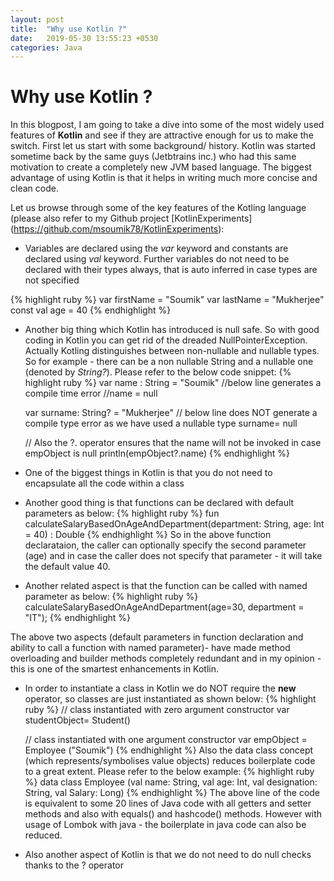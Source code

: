 ```yaml
---
layout: post
title:  "Why use Kotlin ?"
date:   2019-05-30 13:55:23 +0530
categories: Java
---
```


# Why use Kotlin ? 

In this blogpost, I am going to take a dive into some of the most widely used features of **Kotlin** and see if they are attractive 
enough for us to make the switch. First let us start with some background/ history. Kotlin was started sometime back by the same guys (Jetbtrains inc.) who had this same motivation to create a completely new JVM based language. The biggest advantage of using Kotlin is that it helps in writing much more concise and clean code.

Let us browse through some of the key features of the Kotling language (please also refer to my Github project [KotlinExperiments] (https://github.com/msoumik78/KotlinExperiments):
* Variables are declared using the *var* keyword and constants are declared using *val* keyword. Further variables do not need to be declared with their types always, that is auto inferred in case types are not specified

{% highlight ruby %}
  var firstName = "Soumik"
  var lastName = "Mukherjee"
  const val age = 40
{% endhighlight %}

* Another big thing which Kotlin has introduced is null safe. So with good coding in Kotlin you can get rid of the dreaded NullPointerException. Actually Kotling distinguishes between non-nullable and nullable types. So for example - there can be a non nullable String and a nullable one (denoted by _String?_). Please refer to the below code snippet:
{% highlight ruby %}
    var name : String = "Soumik"
    //below line generates a compile time error
    //name = null

    var surname: String? = "Mukherjee"
    // below line does NOT generate a compile type error as we have used a nullable type
    surname= null
    
    // Also the ?. operator ensures that the name will not be invoked in case empObject is null
     println(empObject?.name)
{% endhighlight %}

* One of the biggest things in Kotlin is that you do not need to encapsulate all the code within a class
* Another good thing is that functions can be declared with default parameters as below:
{% highlight ruby %}
  fun calculateSalaryBasedOnAgeAndDepartment(department: String, age: Int = 40) : Double
{% endhighlight %}
So in the above function declarataion, the caller can optionally specify the second parameter (age) and in case the caller does not specify that parameter - it will take the default value 40.

* Another related aspect is that the function can be called with named parameter as below:
{% highlight ruby %}
  calculateSalaryBasedOnAgeAndDepartment(age=30, department = "IT");
{% endhighlight %}

The above two aspects (default parameters in function declaration and ability to call a function with named parameter)- have made method overloading and builder methods completely redundant and in my opinion - this is one of the smartest enhancements in Kotlin.

* In order to instantiate a class in Kotlin we do NOT require the **new** operator, so classes are just instantiated as shown below:
{% highlight ruby %}
  // class instantiated with zero argument constructor
  var studentObject= Student()
  
  // class instantiated with one argument constructor
  var empObject = Employee ("Soumik") 
{% endhighlight %}
Also the data class concept (which represents/symbolises value objects) reduces boilerplate code to a great extent. Please refer to the below example:
{% highlight ruby %}
  data class Employee (val name: String, val age: Int, val designation: String, val Salary: Long) 
{% endhighlight %}
The above line of the code is equivalent to some 20 lines of Java code with all getters and setter methods and also with equals() and hashcode() methods. However with usage of Lombok with java - the boilerplate in java code can also be reduced. 

* Also another aspect of Kotlin is that we do not need to do null checks thanks to the ? operator
